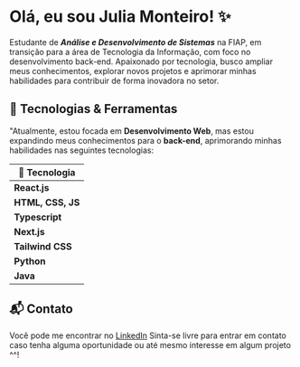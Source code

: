 # Olá, eu sou Julia Monteiro! ✨

Estudante de ***Análise e Desenvolvimento de Sistemas*** na FIAP, em transição para a área de Tecnologia da Informação, com foco no desenvolvimento back-end. Apaixonado por tecnologia, busco ampliar meus conhecimentos, explorar novos projetos e aprimorar minhas habilidades para contribuir de forma inovadora no setor. 

## 🚀 Tecnologias & Ferramentas

"Atualmente, estou focada em **Desenvolvimento Web**, mas estou expandindo meus conhecimentos para o **back-end**, aprimorando minhas habilidades nas seguintes tecnologias:

| 🚀 Tecnologia      |
|--------------------|
| **React.js**|
| **HTML, CSS, JS** |
| **Typescript** |
| **Next.js**|
| **Tailwind CSS** |
| **Python** |
| **Java** |
  
## 📬 Contato
Você pode me encontrar no [LinkedIn](https://www.linkedin.com/in/julia-monteir0/)
Sinta-se livre para entrar em contato caso tenha alguma oportunidade ou até mesmo interesse em  algum projeto ^^!
